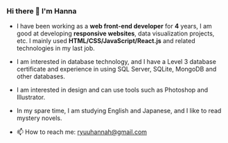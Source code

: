 ### Hi there 👋 I'm Hanna

- I have been working as a <b>web front-end developer</b> for <b>4</b> years, I am good at developing <b>responsive websites</b>, data visualization projects, etc. I mainly used <b>HTML/CSS/JavaScript/React.js</b> and related technologies in my last job.

- I am interested in database technology, and I have a Level 3 database certificate and experience in using SQL Server, SQLite, MongoDB and other databases.

- I am interested in design and can use tools such as Photoshop and Illustrator.

- In my spare time, I am studying English and Japanese, and I like to read mystery novels.

- 📫 How to reach me: ryuuhannah@gmail.com

<!--
**HannaLiu/HannaLiu** is a ✨ _special_ ✨ repository because its `README.md` (this file) appears on your GitHub profile.

Here are some ideas to get you started:

- 🔭 I’m currently working on ...
- 🌱 I’m currently learning ...
- 👯 I’m looking to collaborate on ...
- 🤔 I’m looking for help with ...
- 💬 Ask me about ...
- 📫 How to reach me: ...
- 😄 Pronouns: ...
- ⚡ Fun fact: ...
-->
